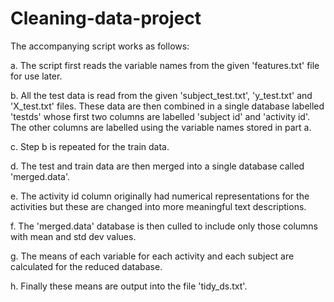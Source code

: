 # Cleaning-data-project
The accompanying script works as follows:

  a. The script first reads the variable names from the given 'features.txt' file for use later.
  
  b. All the test data is read from the given 'subject_test.txt', 'y_test.txt' and 'X_test.txt' files. These data are then combined in a single database labelled 'testds' whose first two columns are labelled 'subject id' and 'activity id'. The other columns are labelled using the variable names stored in part a.
  
  c. Step b is repeated for the train data.
  
  d. The test and train data are then merged into a single database called 'merged.data'.
  
  e. The activity id column originally had numerical representations for the activities but these are changed into more meaningful text descriptions.
  
  f. The 'merged.data' database is then culled to include only those columns with mean and std dev values.
  
  g. The means of each variable for each activity and each subject are calculated for the reduced database.
  
  h. Finally these means are output into the file 'tidy_ds.txt'.
  
  
